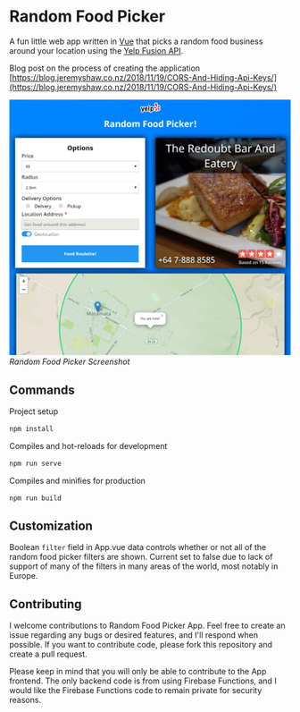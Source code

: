 # Random Food Picker

A fun little web app written in [Vue](https://github.com/vuejs/vue) that picks a random food business around your location using the [Yelp Fusion API](https://www.yelp.com/fusion).

Blog post on the process of creating the application [https://blog.jeremyshaw.co.nz/2018/11/19/CORS-And-Hiding-Api-Keys/](https://blog.jeremyshaw.co.nz/2018/11/19/CORS-And-Hiding-Api-Keys/)

![Random Food Picture Screenshot](random-food-picker.jpg)
*Random Food Picker Screenshot*

## Commands

Project setup

``` bash
npm install
```

Compiles and hot-reloads for development

``` bash
npm run serve
```

Compiles and minifies for production

``` bash
npm run build
```

## Customization

Boolean `filter` field in App.vue data controls whether or not all of the random food picker filters are shown. Current set to false due to lack of support of many of the filters in many areas of the world, most notably in Europe.

## Contributing

I welcome contributions to Random Food Picker App. Feel free to create an issue regarding any bugs or desired features, and I'll respond when possible. If you want to contribute code, please fork this repository and create a pull request.

Please keep in mind that you will only be able to contribute to the App frontend. The only backend code is from using Firebase Functions, and I would like the Firebase Functions code to remain private for security reasons.